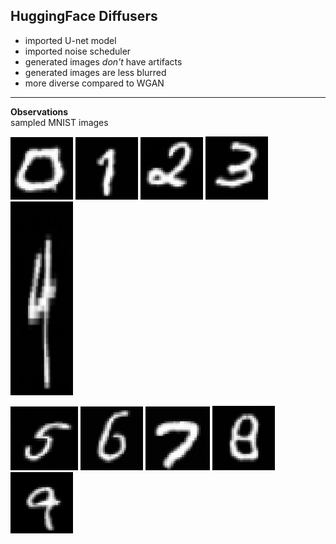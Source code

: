 ## HuggingFace Diffusers
* imported U-net model
* imported noise scheduler
* generated images *don't* have artifacts
* generated images are less blurred
* more diverse compared to WGAN

---
**Observations**   
sampled MNIST images
<p float="left">
<img src="MNIST/images/sample_0.png" width="100" />
<img src="MNIST/images/sample_1.png" width="100" />
<img src="MNIST/images/sample_2.png" width="100" />
<img src="MNIST/images/sample_3.png" width="100" />
<img src="MNIST/images/sample_4.png" width="100" height="310"/></p>

<p float="left">
<img src="MNIST/images/sample_5.png" width="108" />
<img src="MNIST/images/sample_6.png" width="100" />
<img src="MNIST/images/sample_7.png" width="103" />
<img src="MNIST/images/sample_8.png" width="100" />
<img src="MNIST/images/sample_9.png" width="100" /></p>
